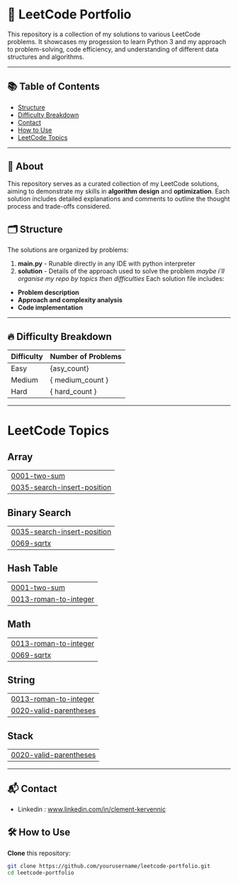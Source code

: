 # 🚀 LeetCode Portfolio

This repository is a collection of my solutions to various LeetCode problems. It showcases my progession to learn Python 3 and my approach to problem-solving, code efficiency, and understanding of different data structures and algorithms.

---

## 📚 Table of Contents

- [Structure](#structure)
- [Difficulty Breakdown](#difficulty-breakdown)
- [Contact](#contact)
- [How to Use](#how-to-use)
- [LeetCode Topics](#leetcode-topics)

---

## 📝 About

This repository serves as a curated collection of my LeetCode solutions, aiming to demonstrate my skills in **algorithm design** and **optimization**. Each solution includes detailed explanations and comments to outline the thought process and trade-offs considered.

## 🗂 Structure

The solutions are organized by problems:
1. **main.py** - Runable directly in any IDE with python interpreter
2. **solution** - Details of the approach used to solve the problem
*maybe i'll organise my repo by topics then difficulties*
Each solution file includes:
- **Problem description**
- **Approach and complexity analysis**
- **Code implementation**

---

## 🔥 Difficulty Breakdown

| Difficulty | Number of Problems |
|------------|--------------------|
| Easy       |   {asy_count}      |
| Medium     | { medium_count }   |
| Hard       | { hard_count }     |

---

<!---LeetCode Topics Start-->
# LeetCode Topics
## Array
|  |
| ------- |
| [0001-two-sum](https://github.com/KlemClem/LeetCode_Porfolio/tree/master/0001-two-sum) |
| [0035-search-insert-position](https://github.com/KlemClem/LeetCode_Porfolio/tree/master/0035-search-insert-position) |
## Binary Search
|  |
| ------- |
| [0035-search-insert-position](https://github.com/KlemClem/LeetCode_Porfolio/tree/master/0035-search-insert-position) |
| [0069-sqrtx](https://github.com/KlemClem/LeetCode_Porfolio/tree/master/0069-sqrtx) |
## Hash Table
|  |
| ------- |
| [0001-two-sum](https://github.com/KlemClem/LeetCode_Porfolio/tree/master/0001-two-sum) |
| [0013-roman-to-integer](https://github.com/KlemClem/LeetCode_Porfolio/tree/master/0013-roman-to-integer) |
## Math
|  |
| ------- |
| [0013-roman-to-integer](https://github.com/KlemClem/LeetCode_Porfolio/tree/master/0013-roman-to-integer) |
| [0069-sqrtx](https://github.com/KlemClem/LeetCode_Porfolio/tree/master/0069-sqrtx) |
## String
|  |
| ------- |
| [0013-roman-to-integer](https://github.com/KlemClem/LeetCode_Porfolio/tree/master/0013-roman-to-integer) |
| [0020-valid-parentheses](https://github.com/KlemClem/LeetCode_Porfolio/tree/master/0020-valid-parentheses) |
## Stack
|  |
| ------- |
| [0020-valid-parentheses](https://github.com/KlemClem/LeetCode_Porfolio/tree/master/0020-valid-parentheses) |
<!---LeetCode Topics End-->

---

## 📬 Contact 
 - Linkedin : www.linkedin.com/in/clement-kervennic
   
## 🛠 How to Use

 **Clone** this repository:
   ```bash
   git clone https://github.com/yourusername/leetcode-portfolio.git
   cd leetcode-portfolio


